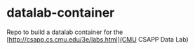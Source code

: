 # datalab-container
Repo to build a datalab container for the [http://csapp.cs.cmu.edu/3e/labs.html](CMU CSAPP Data Lab)

